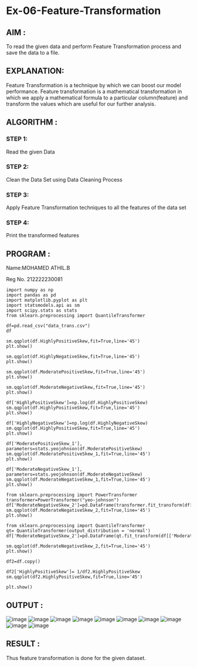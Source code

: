 # Ex-06-Feature-Transformation


## AIM :

To read the given data and perform Feature Transformation process and save the data to a file.

## EXPLANATION:

Feature Transformation is a technique by which we can boost our model performance. Feature transformation is a mathematical transformation in which we apply a mathematical formula to a particular column(feature) and transform the values which are useful for our further analysis.

## ALGORITHM :

### STEP 1:
Read the given Data

### STEP 2:
Clean the Data Set using Data Cleaning Process

### STEP 3:
Apply Feature Transformation techniques to all the features of the data set

### STEP 4:
Print the transformed features

## PROGRAM :

Name:MOHAMED ATHIL.B

Reg No. 212222230081
```
import numpy as np
import pandas as pd
import matplotlib.pyplot as plt
import statsmodels.api as sm
import scipy.stats as stats
from sklearn.preprocessing import QuantileTransformer

df=pd.read_csv("data_trans.csv")
df

sm.qqplot(df.HighlyPositiveSkew,fit=True,line='45')
plt.show()

sm.qqplot(df.HighlyNegativeSkew,fit=True,line='45')
plt.show()

sm.qqplot(df.ModeratePositiveSkew,fit=True,line='45')
plt.show()

sm.qqplot(df.ModerateNegativeSkew,fit=True,line='45')
plt.show()

df['HighlyPositiveSkew']=np.log(df.HighlyPositiveSkew)
sm.qqplot(df.HighlyPositiveSkew,fit=True,line='45')
plt.show()

df['HighlyNegativeSkew']=np.log(df.HighlyNegativeSkew)
sm.qqplot(df.HighlyPositiveSkew,fit=True,line='45')
plt.show()

df['ModeratePositiveSkew_1'], parameters=stats.yeojohnson(df.ModeratePositiveSkew)
sm.qqplot(df.ModeratePositiveSkew_1,fit=True,line='45')
plt.show()

df['ModerateNegativeSkew_1'], parameters=stats.yeojohnson(df.ModerateNegativeSkew)
sm.qqplot(df.ModerateNegativeSkew_1,fit=True,line='45')
plt.show()

from sklearn.preprocessing import PowerTransformer
transformer=PowerTransformer("yeo-johnson")
df['ModerateNegativeSkew_2']=pd.DataFrame(transformer.fit_transform(df[['ModerateNegativeSkew']]))
sm.qqplot(df.ModerateNegativeSkew_2,fit=True,line='45')
plt.show()

from sklearn.preprocessing import QuantileTransformer
qt= QuantileTransformer(output_distribution = 'normal')
df['ModerateNegativeSkew_2']=pd.DataFrame(qt.fit_transform(df[['ModerateNegativeSkew']]))

sm.qqplot(df.ModerateNegativeSkew_2,fit=True,line='45')
plt.show()

df2=df.copy()

df2['HighlyPositiveSkew']= 1/df2.HighlyPositiveSkew
sm.qqplot(df2.HighlyPositiveSkew,fit=True,line='45')

plt.show()
```

## OUTPUT :

![image](https://user-images.githubusercontent.com/119560261/232929125-9394a43e-a332-4ec3-ac01-c893ce7c944c.png)
![image](https://user-images.githubusercontent.com/119560261/232929137-af00a749-28e0-460b-bd5e-91ac4d010114.png)
![image](https://user-images.githubusercontent.com/119560261/232929160-16983c30-b0a1-46cb-9813-5f87ddcacdd8.png)
![image](https://user-images.githubusercontent.com/119560261/232929183-48a03172-56e2-4da1-8781-8d1654aa1a56.png)
![image](https://user-images.githubusercontent.com/119560261/232929196-b16e4148-11b4-49db-a903-0cbd91398ef7.png)
![image](https://user-images.githubusercontent.com/119560261/232929235-7151aa56-5dcf-4edc-b418-240211620821.png)
![image](https://user-images.githubusercontent.com/119560261/232929261-24e13d83-8f1e-47ec-8caf-af5c7a20b2e6.png)
![image](https://user-images.githubusercontent.com/119560261/232929271-f560cb5b-1011-4bc8-a7b6-9238e5e849d6.png)
![image](https://user-images.githubusercontent.com/119560261/232929278-6be45382-eb0f-4888-96b8-eea5947cc6c7.png)
![image](https://user-images.githubusercontent.com/119560261/232929296-fa37c705-7842-42c1-8064-4cbe962fbf19.png)

## RESULT :

Thus feature transformation is done for the given dataset.

